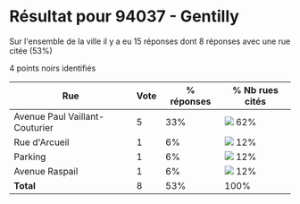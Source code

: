# Résultat pour 94037 - Gentilly

Sur l'ensemble de la ville il y a eu 15 réponses dont 8 réponses avec une rue citée (53%)

4 points noirs identifiés

| Rue | Vote | % réponses | % Nb rues cités|
|-----|------|------------|----------------|
| Avenue Paul Vaillant-Couturier | 5 | 33% | <img src="../../img/bar_62.gif" />&nbsp;62%|
| Rue d'Arcueil | 1 | 6% | <img src="../../img/bar_12.gif" />&nbsp;12%|
| Parking | 1 | 6% | <img src="../../img/bar_12.gif" />&nbsp;12%|
| Avenue Raspail | 1 | 6% | <img src="../../img/bar_12.gif" />&nbsp;12%|
| **Total** | 8 | 53% | 100%|
